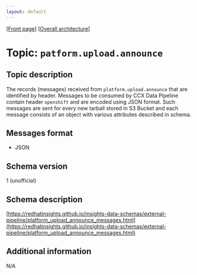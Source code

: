 ```yaml
---
layout: default
---
```

\[[Front page](../overall-architecture.html)\] \[[Overall architecture](../overall-architecture.html)\]



# Topic: `patform.upload.announce`



## Topic description

The records (messages) received from `platform.upload.announce` that are
identified by header. Messages to be consumed by CCX Data Pipeline contain
header `openshift` and are encoded using JSON format. Such messages are sent
for every new tarball stored in S3 Bucket and each message consists of an
object with various attributes described in schema.



## Messages format

* JSON



## Schema version

1 (unofficial)



## Schema description

[https://redhatinsights.github.io/insights-data-schemas/external-pipeline/platform_upload_announce_messages.html](https://redhatinsights.github.io/insights-data-schemas/external-pipeline/platform_upload_announce_messages.html)



## Additional information

N/A


